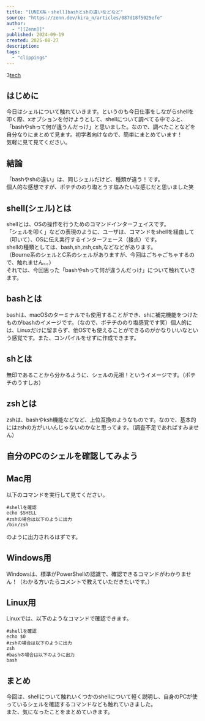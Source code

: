 ```yaml
---
title: "[UNIX系・shell]bashとshの違いなどなど"
source: "https://zenn.dev/kira_n/articles/087d18f5025efe"
author:
  - "[[Zenn]]"
published: 2024-09-19
created: 2025-08-27
description:
tags:
  - "clippings"
---
```

3[tech](https://zenn.dev/tech-or-idea)

## はじめに

今日はシェルについて触れていきます。というのも今日仕事をしながらshellを叩く際、xオプションを付けようとして、shellについて調べてる中でふと、「bashやshって何が違うんだっけ」と思いました。なので、調べたことなどを自分なりにまとめて見ます。初学者向けなので、簡単にまとめています！  
気軽に見て見てください。

## 結論

「bashやshの違い」は、同じシェルだけど、種類が違う！です。  
個人的な感想ですが、ポテチののり塩とうす塩みたいな感じだと思いました笑

## shell(シェル)とは

shellとは、OSの操作を行うためのコマンドインターフェイスです。  
「シェルを叩く」などの表現のように、ユーザは、コマンドをshellを経由して（叩いて）、OSに伝え実行するインターフェース（接点）です。  
shellの種類としては、bash,sh,zsh,csh,などなどがあります。  
（Bourne系のシェルとC系のシェルがありますが、今回はごちゃごちゃするので、触れません。。）  
それでは、今回思った「bashやshって何が違うんだっけ」について触れていきます。

## bashとは

bashは、macOSのターミナルでも使用することができ、shに補完機能をつけたものがbashのイメージです。（なので、ポテチののり塩感覚です笑）個人的には、Linuxだけに留まらず、他OSでも使えることができるのがかなりいいなという感覚です。また、コンパイルをせずに作成できます。

## shとは

無印であることから分かるように、シェルの元祖！というイメージです。（ポテチのうすしお）

## zshとは

zshは、bashやksh機能などなど、上位互換のようなものです。なので、基本的にはzshの方がいいんじゃないのかなと思ってます。（調査不足であればすみません）

## 自分のPCのシェルを確認してみよう

## Mac用

以下のコマンドを実行して見てください。

```shell
#shellを確認
echo $SHELL
#zshの場合は以下のように出力
/bin/zsh
```

のように出力されるはずです。

## Windows用

Windowsは、標準がPowerShellの認識で、確認できるコマンドがわかりません！（わかる方いたらコメントで教えていただきたいです。）

## Linux用

Linuxでは、以下のようなコマンドで確認できます。

```shell
#shellを確認
echo $0
#zshの場合は以下のように出力
zsh
#bashの場合は以下のように出力
bash
```

## まとめ

今回は、shellについて触れいくつかのshellについて軽く説明し、自身のPCが使っているシェルを確認するコマンドなども触れていきました。  
また、気になったことをまとめていきます。
